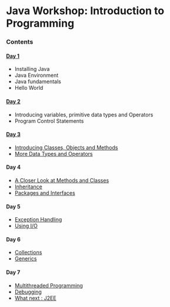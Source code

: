 # Java Workshop: Introduction to Programming

### Contents
#### [Day 1](https://github.com/UTDallasCSO/content/blob/master/java/java_day1.mdown)
* Installing Java
* Java Environment
* Java fundamentals
* Hello World

#### [Day 2](https://github.com/UTDallasCSO/content/blob/master/java_day2.mdown)
* Introducing variables, primitive data types and Operators
* Program Control Statements

#### [Day 3](https://github.com/UTDallasCSO/content/blob/master/java/java_day3.mdown)
* [Introducing Classes, Objects and Methods]()
* [More Data Types and Operators]()

#### Day 4
* [A Closer Look at Methods and Classes]()
* [Inheritance]()
* [Packages and Interfaces]()

#### Day 5
* [Exception Handling]()
* [Using I/O]()

#### Day 6
* [Collections]()
* [Generics](#generics)

#### Day 7
* [Multithreaded Programming]()
* [Debugging]()
* [What next : J2EE]()
